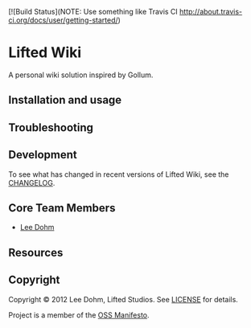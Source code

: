 [![Build Status](NOTE: Use something like Travis CI http://about.travis-ci.org/docs/user/getting-started/)

# Lifted Wiki

A personal wiki solution inspired by Gollum.

## Installation and usage

## Troubleshooting

## Development

To see what has changed in recent versions of Lifted Wiki, see the [CHANGELOG]().

## Core Team Members

* [Lee Dohm](https://github.com/lee-dohm/)

## Resources

<!-- ### Other questions

Feel free to chat with the Lifted Wiki core team (and many other users) on IRC in the  [#project](irc://irc.freenode.net/project) channel on Freenode, or via email on the [Project mailing list]().
 -->

## Copyright

Copyright © 2012 Lee Dohm, Lifted Studios. See [LICENSE]() for details.

Project is a member of the [OSS Manifesto](http://ossmanifesto.com/).
